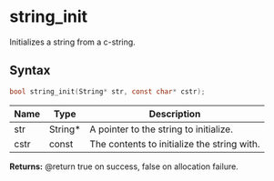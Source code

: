 # string_init

Initializes a string from a c-string.

## Syntax

```c
bool string_init(String* str, const char* cstr);
```

| Name | Type | Description |
| --- | --- | --- |
| str | String* | A pointer to the string to initialize. |
| cstr | const | The contents to initialize the string with. |

**Returns:** @return true on success, false on allocation failure.


